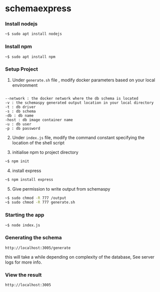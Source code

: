 # schemaexpress

### Install nodejs

```bash
~$ sudo apt install nodejs
```

### Install npm

```bash
~$ sudo apt install npm
```

### Setup Project

1. Under `generate.sh` file , modify docker parameters based on your local environment

```

--network : the docker network where the db schema is located
-v : the schemaspy generated output location in your local directory
-t : db driver
-s : db schema
-db : db name
-host : db image container name
-u : db user
-p : db password

```

2. Under `index.js` file, modify the command constant specifying the location of the shell script


3. initialise npm to project directory
```bash
~$ npm init
```

4. install express
```bash
~$ npm install express
```


5. Give permission to write output from schemaspy
```bash
~$ sudo chmod -R 777 /output
~$ sudo chmod -R 777 generate.sh
```

### Starting the app
```bash
~$ node index.js
```

### Generating the schema
```
http://localhost:3005/generate

```

this will take a while depending on complexity of the database, See server logs for more info.


### View the result

```
http://localhost:3005
```

